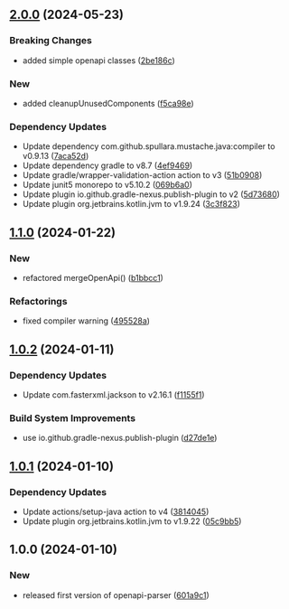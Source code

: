 ## [2.0.0](https://github.com/lancomsystems/openapi-parser/compare/v1.1.0...v2.0.0) (2024-05-23)


### Breaking Changes

* added simple openapi classes ([2be186c](https://github.com/lancomsystems/openapi-parser/commit/2be186cb2e47ec7df5be22531bed7e3c7946b159))


### New

* added cleanupUnusedComponents ([f5ca98e](https://github.com/lancomsystems/openapi-parser/commit/f5ca98ec96391673f50fbde2154aedc2303399bf))


### Dependency Updates

* Update dependency com.github.spullara.mustache.java:compiler to v0.9.13 ([7aca52d](https://github.com/lancomsystems/openapi-parser/commit/7aca52d598ecaad3c6d707edd6b9c74bc4f84c7e))
* Update dependency gradle to v8.7 ([4ef9469](https://github.com/lancomsystems/openapi-parser/commit/4ef9469de7c22c933d254d721b971093fe6a696b))
* Update gradle/wrapper-validation-action action to v3 ([51b0908](https://github.com/lancomsystems/openapi-parser/commit/51b0908ac6374f62622d0813db8fb7488320d9ab))
* Update junit5 monorepo to v5.10.2 ([069b6a0](https://github.com/lancomsystems/openapi-parser/commit/069b6a0ba76e27b33316db39300b82e124e23d38))
* Update plugin io.github.gradle-nexus.publish-plugin to v2 ([5d73680](https://github.com/lancomsystems/openapi-parser/commit/5d73680b7d500bae00f29ceb924534925e289c81))
* Update plugin org.jetbrains.kotlin.jvm to v1.9.24 ([3c3f823](https://github.com/lancomsystems/openapi-parser/commit/3c3f823fd2121627554916439ca2a045b3bf6ce7))

## [1.1.0](https://github.com/lancomsystems/openapi-parser/compare/v1.0.2...v1.1.0) (2024-01-22)


### New

* refactored mergeOpenApi() ([b1bbcc1](https://github.com/lancomsystems/openapi-parser/commit/b1bbcc1861ae63706d103727c26216e3476c755e))


### Refactorings

* fixed compiler warning ([495528a](https://github.com/lancomsystems/openapi-parser/commit/495528a6736f8aed3a67f5ad17660ae23827fcb4))

## [1.0.2](https://github.com/lancomsystems/openapi-parser/compare/v1.0.1...v1.0.2) (2024-01-11)


### Dependency Updates

* Update com.fasterxml.jackson to v2.16.1 ([f1155f1](https://github.com/lancomsystems/openapi-parser/commit/f1155f12455f0904592beac408b9460d851997fb))


### Build System Improvements

* use io.github.gradle-nexus.publish-plugin ([d27de1e](https://github.com/lancomsystems/openapi-parser/commit/d27de1e12c1d6598e38b8b35ccc718159a3187e8))

## [1.0.1](https://github.com/lancomsystems/openapi-parser/compare/v1.0.0...v1.0.1) (2024-01-10)


### Dependency Updates

* Update actions/setup-java action to v4 ([3814045](https://github.com/lancomsystems/openapi-parser/commit/3814045cc7523ddb54b11e67d906b2f94116e276))
* Update plugin org.jetbrains.kotlin.jvm to v1.9.22 ([05c9bb5](https://github.com/lancomsystems/openapi-parser/commit/05c9bb5c3b18ff2181e49b6753828d95af3a1d14))

## 1.0.0 (2024-01-10)


### New

* released first version of openapi-parser ([601a9c1](https://github.com/lancomsystems/openapi-parser/commit/601a9c1634f41870412f142885907cdc24362198))
